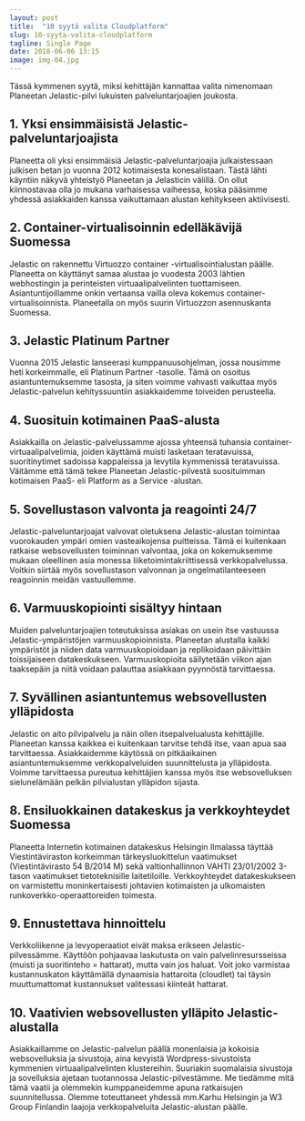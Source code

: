 ```yaml
---
layout: post
title:  "10 syytä valita Cloudplatform"
slug: 10-syyta-valita-cloudplatform
tagline: Single Page
date: 2018-06-06 13:15
image: img-04.jpg
---
```


Tässä kymmenen syytä, miksi kehittäjän kannattaa valita nimenomaan Planeetan Jelastic-pilvi lukuisten palveluntarjoajien joukosta.

## 1. Yksi ensimmäisistä Jelastic-palveluntarjoajista
Planeetta oli yksi ensimmäisiä Jelastic-palveluntarjoajia julkaistessaan julkisen betan jo vuonna 2012 kotimaisesta konesalistaan. Tästä lähti käyntiin näkyvä yhteistyö Planeetan ja Jelasticin välillä. On ollut kiinnostavaa olla jo mukana varhaisessa vaiheessa, koska pääsimme yhdessä asiakkaiden kanssa vaikuttamaan alustan kehitykseen aktiivisesti.

## 2. Container-virtualisoinnin edelläkävijä Suomessa
Jelastic on rakennettu Virtuozzo container -virtualisointialustan päälle. Planeetta on käyttänyt samaa alustaa jo vuodesta 2003 lähtien webhostingin ja perinteisten virtuaalipalvelinten tuottamiseen. Asiantuntijoillamme onkin vertaansa vailla oleva kokemus container-virtualisoinnista. Planeetalla on myös suurin Virtuozzon asennuskanta Suomessa.

## 3. Jelastic Platinum Partner
Vuonna 2015 Jelastic lanseerasi kumppanuusohjelman, jossa nousimme heti korkeimmalle, eli Platinum Partner -tasolle. Tämä on osoitus asiantuntemuksemme tasosta, ja siten voimme vahvasti vaikuttaa myös Jelastic-palvelun kehityssuuntiin asiakkaidemme toiveiden perusteella.

## 4. Suosituin kotimainen PaaS-alusta
Asiakkailla on Jelastic-palvelussamme ajossa yhteensä tuhansia container-virtuaalipalvelimia, joiden käyttämä muisti lasketaan teratavuissa, suoritinytimet sadoissa kappaleissa ja levytila kymmenissä teratavuissa. Väitämme että tämä tekee Planeetan Jelastic-pilvestä suosituimman kotimaisen PaaS- eli Platform as a Service -alustan.

## 5. Sovellustason valvonta ja reagointi 24/7
Jelastic-palveluntarjoajat valvovat oletuksena Jelastic-alustan toimintaa vuorokauden ympäri omien vasteaikojensa puitteissa. Tämä ei kuitenkaan ratkaise websovellusten toiminnan valvontaa, joka on kokemuksemme mukaan oleellinen asia monessa liiketoimintakriittisessä verkkopalvelussa. Voitkin siirtää myös sovellustason valvonnan ja ongelmatilanteeseen reagoinnin meidän vastuullemme.

## 6. Varmuuskopiointi sisältyy hintaan
Muiden palveluntarjoajien toteutuksissa asiakas on usein itse vastuussa Jelastic-ympäristöjen varmuuskopioinnista. Planeetan alustalla kaikki ympäristöt ja niiden data varmuuskopioidaan ja replikoidaan päivittäin toissijaiseen datakeskukseen. Varmuuskopioita säilytetään viikon ajan taaksepäin ja niitä voidaan palauttaa asiakkaan pyynnöstä tarvittaessa.

## 7. Syvällinen asiantuntemus websovellusten ylläpidosta
Jelastic on aito pilvipalvelu ja näin ollen itsepalvelualusta kehittäjille. Planeetan kanssa kaikkea ei kuitenkaan tarvitse tehdä itse, vaan apua saa tarvittaessa. Asiakkaidemme käytössä on pitkäaikainen asiantuntemuksemme verkkopalveluiden suunnittelusta ja ylläpidosta. Voimme tarvittaessa pureutua kehittäjien kanssa myös itse websovelluksen sielunelämään pelkän pilvialustan ylläpidon sijasta.

## 8. Ensiluokkainen datakeskus ja verkkoyhteydet Suomessa
Planeetta Internetin kotimainen datakeskus Helsingin Ilmalassa täyttää Viestintäviraston korkeimman tärkeysluokittelun vaatimukset (Viestintävirasto 54 B/2014 M) sekä valtionhallinnon VAHTI 23/01/2002 3-tason vaatimukset tietoteknisille laitetiloille. Verkkoyhteydet datakeskukseen on varmistettu moninkertaisesti johtavien kotimaisten ja ulkomaisten runkoverkko-operaattoreiden toimesta.

## 9. Ennustettava hinnoittelu
Verkkoliikenne ja levyoperaatiot eivät maksa erikseen Jelastic-pilvessämme. Käyttöön pohjaavaa laskutusta on vain palvelinresursseissa (muisti ja suoritinteho = hattarat), mutta vain jos haluat. Voit joko varmistaa kustannuskaton käyttämällä dynaamisia hattaroita (cloudlet) tai täysin muuttumattomat kustannukset valitessasi kiinteät hattarat.

## 10. Vaativien websovellusten ylläpito Jelastic-alustalla
Asiakkaillamme on Jelastic-palvelun päällä monenlaisia ja kokoisia websovelluksia ja sivustoja, aina kevyistä Wordpress-sivustoista kymmenien virtuaalipalvelinten klustereihin. Suuriakin suomalaisia sivustoja ja sovelluksia ajetaan tuotannossa Jelastic-pilvestämme. Me tiedämme mitä tämä vaatii ja olemmekin kumppaneidemme apuna ratkaisujen suunnitellussa. Olemme toteuttaneet yhdessä mm.Karhu Helsingin ja W3 Group Finlandin laajoja verkkopalveluita Jelastic-alustan päälle. 
